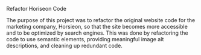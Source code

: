 Refactor Horiseon Code

The purpose of this project was to refactor the original website code for the marketing company, Horsieon, so that the site becomes more accessible and to be optimized by search engines. This was done by refactoring the code to use semantic elements, providing meaningful image alt descriptions, and cleaning up redundant code.



